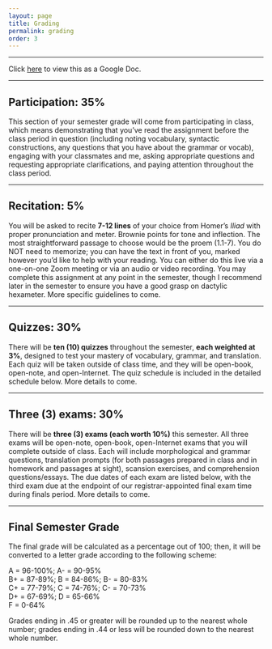 ```yaml
---
layout: page
title: Grading
permalink: grading
order: 3
---
```


***

Click [here](https://docs.google.com/document/d/1K69Vpv1CLr0VJAA0rLPTo0A3GE7zwTcZcO7Z_YgULMA/edit?usp=sharing) to view this as a Google Doc.

***

## Participation: 35%

This section of your semester grade will come from participating in class, which means demonstrating that you’ve read the assignment before the class period in question (including noting vocabulary, syntactic constructions, any questions that you have about the grammar or vocab), engaging with your classmates and me, asking appropriate questions and requesting appropriate clarifications, and paying attention throughout the class period.

***

## Recitation: 5%

You will be asked to recite **7-12 lines** of your choice from Homer’s *Iliad* with proper pronunciation and meter. Brownie points for tone and inflection. The most straightforward passage to choose would be the proem (1.1-7). You do NOT need to memorize; you can have the text in front of you, marked however you’d like to help with your reading. You can either do this live via a one-on-one Zoom meeting or via an audio or video recording. You may complete this assignment at any point in the semester, though I recommend later in the semester to ensure you have a good grasp on dactylic hexameter. More specific guidelines to come.

***

## Quizzes: 30%

There will be **ten (10) quizzes** throughout the semester, **each weighted at 3%**, designed to test your mastery of vocabulary, grammar, and translation.  Each quiz will be taken outside of class time, and they will be open-book, open-note, and open-Internet. The quiz schedule is included in the detailed schedule below. More details to come.

***

## Three (3) exams: 30%
There will be **three (3) exams (each worth 10%)** this semester. All three exams will be open-note, open-book, open-Internet exams that you will complete outside of class. Each will include morphological and grammar questions, translation prompts (for both passages prepared in class and in homework and passages at sight), scansion exercises, and comprehension questions/essays. The due dates of each exam are listed below, with the third exam due at the endpoint of our registrar-appointed final exam time during finals period. More details to come.

***

## Final Semester Grade

The final grade will be calculated as a percentage out of 100; then, it will be converted to a letter grade according to the following scheme:

A = 96-100%; A- = 90-95%  
B+ = 87-89%; B = 84-86%; B- = 80-83%  
C+ = 77-79%; C = 74-76%; C- = 70-73%  
D+ = 67-69%; D = 65-66%  
F = 0-64%

Grades ending in .45 or greater will be rounded up to the nearest whole number; grades ending in .44 or less will be rounded down to the nearest whole number.
